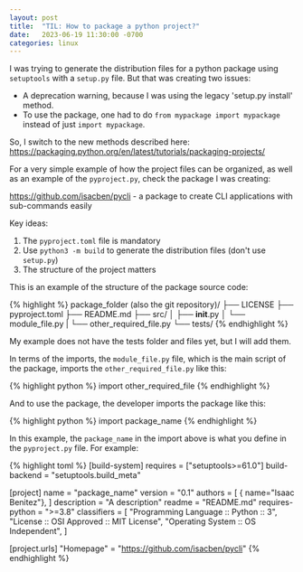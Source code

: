 ```yaml
---
layout: post
title:  "TIL: How to package a python project?"
date:   2023-06-19 11:30:00 -0700
categories: linux
---
```

I was trying to generate the distribution files for a python package using `setuptools` with a `setup.py` file. But that was creating two issues:

* A deprecation warning, because I was using the legacy 'setup.py install' method.
* To use the package, one had to do `from mypackage import mypackage` instead of just `import mypackage`.

So, I switch to the new methods described here: https://packaging.python.org/en/latest/tutorials/packaging-projects/

For a very simple example of how the project files can be organized, as well as an example of the `pyproject.py`, check the package I was creating:

https://github.com/isacben/pycli - a package to create CLI applications with sub-commands easily

Key ideas:

1. The `pyproject.toml` file is mandatory
2. Use `python3 -m build` to generate the distribution files (don't use `setup.py`)
3. The structure of the project matters

This is an example of the structure of the package source code:

{% highlight %}
package_folder (also the git repository)/
├── LICENSE
├── pyproject.toml
├── README.md
├── src/
│     ├── __init__.py
│     └── module_file.py
|     └── other_required_file.py
└── tests/
{% endhighlight %}

My example does not have the tests folder and files yet, but I will add them.

In terms of the imports, the `module_file.py` file, which is the main script of the package, imports the `other_required_file.py` like this:

{% highlight python %}
import other_required_file
{% endhighlight %}

And to use the package, the developer imports the package like this:

{% highlight python %}
import package_name
{% endhighlight %}

In this example, the `package_name` in the import above is what you define in the `pyproject.py` file. For example:

{% highlight toml %}
[build-system]
requires = ["setuptools>=61.0"]
build-backend = "setuptools.build_meta"

[project]
name = "package_name"
version = "0.1"
authors = [
  { name="Isaac Benitez"},
]
description = "A description"
readme = "README.md"
requires-python = ">=3.8"
classifiers = [
    "Programming Language :: Python :: 3",
    "License :: OSI Approved :: MIT License",
    "Operating System :: OS Independent",
]

[project.urls]
"Homepage" = "https://github.com/isacben/pycli"
{% endhighlight %}